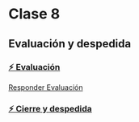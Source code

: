 # Clase 8

## Evaluación y despedida

### [⚡ Evaluación](./⚡%20Evaluación.pdf)

[Responder Evaluación](https://eggeducacion.typeform.com/to/WxPzKxxd#form_type=autoevaluacion&profile_id=65d6688b339a554a49904f8f&step_id=4CGbsWyhhoBrlwnfRaBYuS&module_id=16iSyIcE0nQTOt67tcxwYe&section_id=47B0tZ4pJEZjoTS5t6wEsL)

### [⚡ Cierre y despedida](./⚡%20Cierre%20y%20despedida.pdf)
